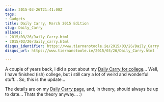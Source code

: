 ```yaml
---
date: 2015-03-26T21:41:00Z
tags:
- Gadgets
title: Daily Carry, March 2015 Edition
slug: Daily_Carry
aliases:
- 2015/03/26/Daily_Carry.html
- 2015/03/26/daily_carry.html
disqus_identifier: https://www.tiernanotoole.ie/2015/03/26/Daily_Carry.html
disqus_url: https://www.tiernanotoole.ie/2015/03/26/Daily_Carry.html

---
```

 
 
 
 
 
 
 
 

A couple of years back, i did a post about my [Daily Carry for college][1]... Well, I have finished (ish) college, but i still cary a lot of weird and wonderful stuff... So, this is the update... 

The details are on my [Daily Carry page][2], and, in theory, should always be up to date... Thats the theory anyway... :)


[1]: /2013/01/27/college_bag_contents.html
[2]: /DailyCarry/
